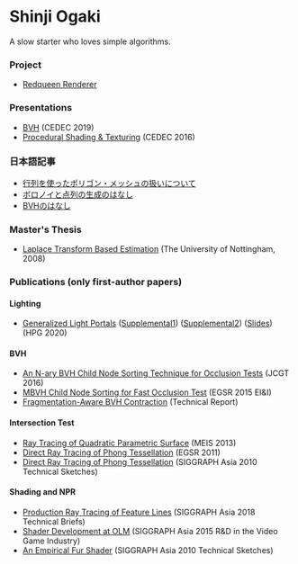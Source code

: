 # Shinji Ogaki

A slow starter who loves simple algorithms.

### Project
* [Redqueen Renderer](https://github.com/shinjiogaki/redqueen_legacy)

### Presentations
* [BVH](https://github.com/shinjiogaki/bvh/blob/master/CEDEC2019.pptx) (CEDEC 2019)
* [Procedural Shading & Texturing](https://speakerdeck.com/shinjiogaki/procedural-shading-and-texturing) (CEDEC 2016)

### 日本語記事
* [行列を使ったポリゴン・メッシュの扱いについて](http://qiita.com/shinjiogaki/items/d16abb018a843c09b8c8)
* [ボロノイと点列の生成のはなし](https://qiita.com/shinjiogaki/items/df433279497bcc580f11)
* [BVHのはなし](https://shinjiogaki.github.io/bvh/)

### Master's Thesis
* [Laplace Transform Based Estimation](https://github.com/shinjiogaki/shinjiogaki.github.io/blob/master/Laplace%20Transform%20based%20Estimation.pdf) (The University of Nottingham, 2008)

### Publications (only first-author papers)

#### Lighting
* [Generalized Light Portals](https://github.com/shinjiogaki/shinjiogaki.github.io/blob/master/Generalized%20Light%20Portals.pdf) ([Supplemental1](https://github.com/shinjiogaki/shinjiogaki.github.io/blob/master/Generalized%20Light%20Portals%20Supplemental1.pdf)) ([Supplemental2](https://github.com/shinjiogaki/shinjiogaki.github.io/blob/master/Generalized%20Light%20Portals%20Supplemental2.pdf)) ([Slides](https://github.com/shinjiogaki/shinjiogaki.github.io/blob/master/Generalized%20Light%20Portals%Slides.pdf)) (HPG 2020)

#### BVH
* [An N-ary BVH Child Node Sorting Technique for Occlusion Tests](http://jcgt.org/published/0005/02/02/) (JCGT 2016)
* [MBVH Child Node Sorting for Fast Occlusion Test](https://github.com/shinjiogaki/shinjiogaki.github.io/blob/master/MBVH%20Child%20Node%20Sorting%20for%20Fast%20Occlusion%20Test.pdf) (EGSR 2015 EI&I)
* [Fragmentation-Aware BVH Contraction](https://github.com/shinjiogaki/shinjiogaki.github.io/blob/master/Fragmentation-Aware%20BVH%20Construction.pdf) (Technical Report)

#### Intersection Test
* [Ray Tracing of Quadratic Parametric Surface](https://github.com/shinjiogaki/shinjiogaki.github.io/blob/master/Ray%20Tracing%20of%20Quadratic%20Parametric%20Surface.pdf) (MEIS 2013)
* [Direct Ray Tracing of Phong Tessellation](http://www.jp.square-enix.com/tech/library/pdf/EGSR2011.pdf) (EGSR 2011)
* [Direct Ray Tracing of Phong Tessellation](http://www.jp.square-enix.com/tech/library/pdf/Siggraph_Asia_2010_Sketch_1.pdf) (SIGGRAPH Asia 2010 Technical Sketches)

#### Shading and NPR
* [Production Ray Tracing of Feature Lines](http://www.iliyan.com/publications/FeatureLineDrawing) (SIGGRAPH Asia 2018 Technical Briefs)
* [Shader Development at OLM](https://github.com/shinjiogaki/shinjiogaki.github.io/blob/master/Shader%20Development%20at%20OLM.pdf) (SIGGRAPH Asia 2015 R&D in the Video Game Industry)
* [An Empirical Fur Shader](http://www.jp.square-enix.com/tech/library/pdf/Siggraph_Asia_2010_Sketch_2.pdf) (SIGGRAPH Asia 2010 Technical Sketches)


